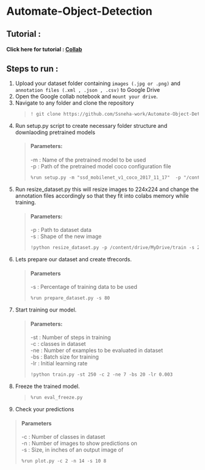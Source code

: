 # Automate-Object-Detection

## Tutorial :

#### Click here for tutorial : [Collab](https://colab.research.google.com/drive/1ThuRxOM8OIFFcVtP-fUVnvcMzXDXS4G7?usp=sharing)

## Steps to run :
1. Upload your dataset folder containing `images (.jpg or .png)` and `annotation files (.xml , .json , .csv)` to Google Drive
2. Open the Google collab notebook and `mount your drive`.
3. Navigate to any folder and clone the repository
   >
   > ```markdown
   > ! git clone https://github.com/Ssneha-work/Automate-Object-Detection.git
   > ```
5. Run setup.py script to create necessary folder structure and downlaoding pretrained models
   >
   > #### Parameters:
   >
   > -m : Name of the pretrained model to be used<br>
   > -p : Path of the pretrained model coco configuration file
   >
   > ```markdown
   > %run setup.py -m "ssd_mobilenet_v1_coco_2017_11_17"  -p "/content/drive/MyDrive/Object_Detection/Automate-Object-Detection/tf/research/object_detection/samples/configs/ssd_mobilenet_v1_pets.config"
   > ```
6. Run resize_dataset.py this will resize images to 224x224 and change the annotation files accordingly so that they fit into colabs memory while training.
   >
   > #### Parameters:
   >
   > -p : Path to dataset data<br>
   > -s : Shape of the new image 
   >
   >```markdown
   > !python resize_dataset.py -p /content/drive/MyDrive/train -s 230 230
   > ```
7. Lets prepare our dataset and create tfrecords.
   >
   > #### Parameters
   > 
   > -s : Percentage of training data to be used
   >
   > ```markdown
   > %run prepare_dataset.py -s 80
   > ```
8. Start training our model.
   >
   > #### Parameters:
   >
   > -st : Number of steps in training<br>
   > -c : classes in dataset<br>
   > -ne : Number of examples to be evaluated in dataset<br>
   > -bs : Batch size for training<br>
   > -lr : Initial learning rate
   >
   > ```markdown
   > !python train.py -st 250 -c 2 -ne 7 -bs 20 -lr 0.003
   > ```
9. Freeze the trained model.
   > ```markdown
   > %run eval_freeze.py
   > ```
10. Check your predictions
   >
   > #### Parameters
   > 
   > -c : Number of classes in dataset<br>
   > -n : Number of images to show predictions on<br>
   > -s : Size, in inches of an output image of 
   >
   > ```markdown
   > %run plot.py -c 2 -n 14 -s 10 8
   > ```
   